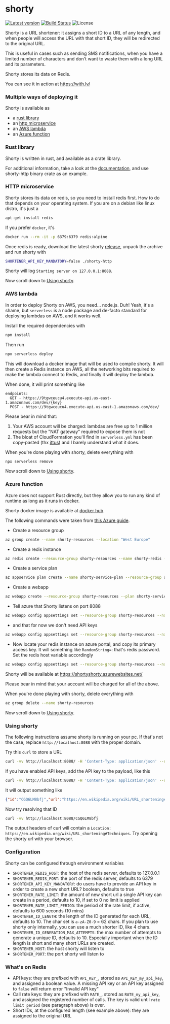 # shorty

[![Latest version](https://img.shields.io/crates/v/shorty.svg)](https://crates.io/crates/shorty)
[![Build Status](https://travis-ci.org/ffissore/shorty.svg?branch=master)](https://travis-ci.org/ffissore/shorty)
![License](https://img.shields.io/github/license/ffissore/shorty.svg)

Shorty is a URL shortener: it assigns a short ID to a URL of any length, and when people will access the URL with that short ID, they will be redirected to the original URL.

This is useful in cases such as sending SMS notifications, when you have a limited number of characters and don't want to waste them with a long URL and its parameters.

Shorty stores its data on Redis.

You can see it in action at https://with.lv/

### Multiple ways of deploying it

Shorty is available as

- a [rust library](#rust-library)
- an [http microservice](#http-microservice)
- an [AWS lambda](#aws-lambda)
- an [Azure function](#azure-function)

### Rust library

Shorty is written in rust, and available as a crate library.

For additional information, take a look at the [documentation](https://docs.rs/shorty), and use shorty-http binary crate as an example. 

### HTTP microservice

Shorty stores its data on redis, so you need to install redis first. How to do that depends on your operating system. If you are on a debian like linux distro, it's just a
```bash
apt-get install redis
```
If you prefer `docker`, it's
```bash
docker run --rm -it -p 6379:6379 redis:alpine
```

Once redis is ready, download the latest shorty [release](https://github.com/ffissore/shorty/releases), unpack the archive and run shorty with

```bash
SHORTENER_API_KEY_MANDATORY=false ./shorty-http
```

Shorty will log `Starting server on 127.0.0.1:8088`.

Now scroll down to [Using shorty](#using-shorty).

### AWS lambda

In order to deploy Shorty on AWS, you need... node.js. Duh! Yeah, it's a shame, but `serverless` is a node package and de-facto standard for deploying lambdas on AWS, and it works well.

Install the required dependencies with 

```bash
npm install
```

Then run

```bash
npx serverless deploy
```

This will download a docker image that will be used to compile shorty. It will then create a Redis instance on AWS, all the networking bits required to make the lambda connect to Redis, and finally it will deploy the lambda.

When done, it will print something like

```
endpoints:
  GET - https://9tgwceucu4.execute-api.us-east-1.amazonaws.com/dev/{key}
  POST - https://9tgwceucu4.execute-api.us-east-1.amazonaws.com/dev/
```

Please bear in mind that:
1. Your AWS account will be charged: lambdas are free up to 1 million requests but the "NAT gateway" required to expose them is not
1. The bloat of CloudFormation you'll find in `serverless.yml` has been copy-pasted (thx [ittus](https://github.com/ittus/aws-lambda-vpc-nat-examples/blob/master/serverless.yml)) and I barely understand what it does.

When you're done playing with shorty, delete everything with
```bash
npx serverless remove
```   

Now scroll down to [Using shorty](#using-shorty).

### Azure function

Azure does not support Rust directly, but they allow you to run any kind of runtime as long as it runs in docker.

Shorty docker image is available at [docker hub](https://hub.docker.com/r/ffissore/shorty).

The following commands were taken from [this Azure guide](https://docs.microsoft.com/azure/app-service/containers/tutorial-custom-docker-image).

* Create a resource group
```bash
az group create --name shorty-resources --location "West Europe"
```
* Create a redis instance  
```bash
az redis create --resource-group shorty-resources --name shorty-redis --location "West Europe" --sku Basic --vm-size c0 --enable-non-ssl-port
```
* Create a service plan
```bash
az appservice plan create --name shorty-service-plan --resource-group shorty-resources --sku B1 --is-linux
``` 
* Create a webapp
```bash
az webapp create --resource-group shorty-resources --plan shorty-service-plan --name shortyshorty --deployment-container-image-name ffissore/shorty:latest
```
* Tell azure that Shorty listens on port 8088
```bash
az webapp config appsettings set --resource-group shorty-resources --name shortyshorty --settings WEBSITES_PORT=8088
```
* and that for now we don't need API keys
```bash
az webapp config appsettings set --resource-group shorty-resources --name shortyshorty --settings SHORTENER_API_KEY_MANDATORY=false
```
* Now locate your redis instance on azure portal, and copy its primary access key. It will something like `RandomString=`: that's redis password. Set the redis host variable accordingly
```bash
az webapp config appsettings set --resource-group shorty-resources --name shortyshorty --settings SHORTENER_REDIS_HOST=:RandomString=@shorty-redis.redis.cache.windows.net
```

Shorty will be available at https://shortyshorty.azurewebsites.net/

Please bear in mind that your account will be charged for all of the above.

When you're done playing with shorty, delete everything with
```bash
az group delete --name shorty-resources
```   

Now scroll down to [Using shorty](#using-shorty).
 
### Using shorty

The following instructions assume shorty is running on your pc. If that's not the case, replace `http://localhost:8088` with the proper domain.
 
Try this `curl` to store a URL

```bash
curl -vv http://localhost:8088/ -H 'Content-Type: application/json' --data '{"url":"https://en.wikipedia.org/wiki/URL_shortening#Techniques"}'
```

If you have enabled API keys, add the API key to the payload, like this

```bash
curl -vv http://localhost:8088/ -H 'Content-Type: application/json' --data '{"api_key": "test", "url":"https://en.wikipedia.org/wiki/URL_shortening#Techniques"}'
```

It will output something like

```json
{"id":"CGQ6LM8bfj","url":"https://en.wikipedia.org/wiki/URL_shortening#Techniques"}
```

Now try resolving that ID

```bash
curl -vv http://localhost:8088/CGQ6LM8bfj
```

The output headers of curl will contain a `Location: https://en.wikipedia.org/wiki/URL_shortening#Techniques`. Try opening the shorty url with your browser.

### Configuration

Shorty can be configured through environment variables

* `SHORTENER_REDIS_HOST`: the host of the redis server, defaults to 127.0.0.1
* `SHORTENER_REDIS_PORT`: the port of the redis server, defaults to 6379
* `SHORTENER_API_KEY_MANDATORY`: do users have to provide an API key in order to create a new short URL? boolean, defaults to true
* `SHORTENER_RATE_LIMIT`: the amount of new short url a single API key can create in a period, defaults to 10, if set to 0 no limit is applied
* `SHORTENER_RATE_LIMIT_PERIOD`: the period of the rate limit, if active, defaults to 600 seconds (10 mins)
* `SHORTENER_ID_LENGTH`: the length of the ID generated for each URL, defaults to 10. The char set is `a-zA-Z0-9` = 62 chars. If you plan to use shorty only internally, you can use a much shorter ID, like 4 chars.
* `SHORTENER_ID_GENERATION_MAX_ATTEMPTS`: the max number of attempts to generate a unique ID, defaults to 10. Especially important when the ID length is short and many short URLs are created.
* `SHORTENER_HOST`: the host shorty will listen to
* `SHORTENER_PORT`: the port shorty will listen to

### What's on Redis

* API keys: they are prefixed with `API_KEY_`, stored as `API_KEY_my_api_key`, and assigned a boolean value. A missing API key or an API key assigned to `false` will return error "Invalid API key"
* Call rate keys: they are prefixed with `RATE_`, stored as `RATE_my_api_key`, and assigned the registered number of calls. The key is valid until `rate limit period` (see paragraph above) is over.
* Short IDs, at the configured length (see example above): they are assigned to the original URL

